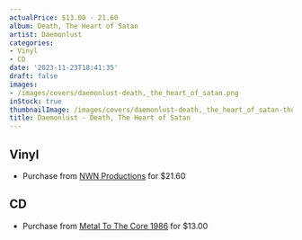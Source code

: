 ```yaml
---
actualPrice: $13.00 - 21.60
album: Death, The Heart of Satan
artist: Daemonlust
categories:
- Vinyl
- CD
date: '2023-11-23T18:41:35'
draft: false
images:
- /images/covers/daemonlust-death,_the_heart_of_satan.png
inStock: true
thumbnailImage: /images/covers/daemonlust-death,_the_heart_of_satan-thumb.png
title: Daemonlust - Death, The Heart of Satan
---
```


## Vinyl
* Purchase from [NWN Productions](http://shop.nwnprod.com/index.php?route=product/product&path=75&product_id=30201&sort=pd.name&order=ASC) for $21.60
## CD
* Purchase from [Metal To The Core 1986](https://metaltothecore1986.com/shop/daemonlust-death-the-heart-of-satan-cd/) for $13.00

